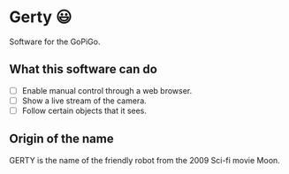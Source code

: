 # Gerty :smiley:

Software for the GoPiGo.

## What this software can do

- [ ] Enable manual control through a web browser.
- [ ] Show a live stream of the camera.
- [ ] Follow certain objects that it sees.

## Origin of the name

GERTY is the name of the friendly robot from the 2009 Sci-fi movie Moon.

